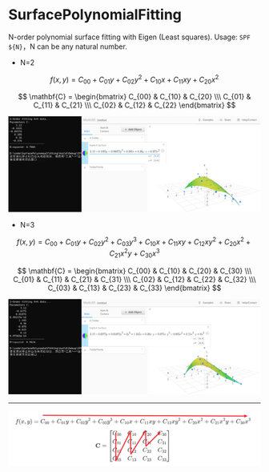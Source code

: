 # SurfacePolynomialFitting
N-order polynomial surface fitting with Eigen (Least squares). Usage: `SPF ${N}`，N can be any natural number.

* N=2

$$
f(x,y) = C_{00}+C_{01}y+C_{02}y^2+C_{10}x+C_{11}xy+C_{20}x^2
$$

$$
\mathbf{C} = \begin{bmatrix} C_{00} & C_{10} & C_{20} \\\ C_{01} & C_{11} & C_{21} \\\ C_{02} & C_{12} & C_{22} \end{bmatrix}
$$

![image-20231209230316793](media/image-20231209230316793.png)

* N=3

$$
f(x,y) = C_{00}+C_{01}y+C_{02}y^2+C_{03}y^3+C_{10}x+C_{11}xy+C_{12}xy^2+C_{20}x^2+C_{21}x^2y+C_{30}x^3
$$

$$
\mathbf{C} = \begin{bmatrix} C_{00} & C_{10} & C_{20} & C_{30} \\\ C_{01} & C_{11} & C_{21} & C_{31} \\\ C_{02} & C_{12} & C_{22} & C_{32} \\\ C_{03} & C_{13} & C_{23} & C_{33} \end{bmatrix}
$$

![image-20231209231735500](media/image-20231209231735500.png)

---------------

![image-20231209232155304](media/image-20231209232155304.png)
